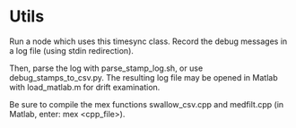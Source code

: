 # Utils

Run a node which uses this timesync class. Record the debug messages in a log file (using stdin redirection).

Then, parse the log with parse_stamp_log.sh, or use debug_stamps_to_csv.py. The resulting log file may be opened in Matlab with load_matlab.m for drift examination.

Be sure to compile the mex functions swallow_csv.cpp and medfilt.cpp (in Matlab, enter: mex <cpp_file>).
